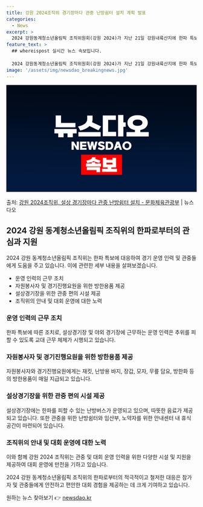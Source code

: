 ```yaml
---
title: 강원 2024조직위 경기장마다 관중 난방쉼터 설치 계획 발표
categories:
  - News
excerpt: >
  2024 강원동계청소년올림픽 조직위원회(강원 2024)가 지난 21일 강원내륙산지에 한파 특보가 발효된 가운…
feature_text: >
  ## whereispost 실시간 뉴스 속보입니다.

  2024 강원동계청소년올림픽 조직위원회(강원 2024)가 지난 21일 강원내륙산지에 한파 특보가 발효된 가운…
image: '/assets/img/newsdao_breakingnews.jpg'
---
```


![뉴스다오 속보](/assets/img/newsdao_breakingnews.jpg)

<p>출처: <a href="https://newsdao.kr/3065" rel="dofollow">강원 2024조직위, 설상 경기장마다 관중 난방쉼터 설치 - 문화체육관광부</a> | 뉴스다오</p>

<h2 data-ke-size="size26">2024 강원 동계청소년올림픽 조직위의 한파로부터의 관심과 지원</h2>
2024 강원 동계청소년올림픽 조직위는 한파 특보에 대응하여 경기 운영 인력 및 관중들에게 도움을 주고 있습니다. 이에 관련한 세부 내용을 살펴보겠습니다.

<ul>
  <li>운영 인력의 근무 조치</li>
  <li>자원봉사자 및 경기진행요원을 위한 방한용품 제공</li>
  <li>설상경기장을 위한 관중 편의 시설 제공</li>
  <li>조직위의 안내 및 대회 운영에 대한 노력</li>
</ul>

<h3>운영 인력의 근무 조치</h3>
<p data-ke-size="size16">한파 특보에 따른 조치로, 설상경기장 및 야외 경기장에 근무하는 운영 인력은 추위를 피할 수 있도록 교대 근무 체제가 시행되고 있습니다.</p>

<h3>자원봉사자 및 경기진행요원을 위한 방한용품 제공</h3>
<p data-ke-size="size16">자원봉사자와 경기진행요원에게는 재킷, 난방용 바지, 장갑, 모자, 무릎 담요, 방한화 등의 방한용품이 매일 지급되고 있습니다.</p>

<h3>설상경기장을 위한 관중 편의 시설 제공</h3>
<p data-ke-size="size16">설상경기장에는 한파를 피할 수 있는 난방버스가 운영되고 있으며, 따뜻한 음료가 제공되고 있습니다. 또한 관중을 위한 난방쉼터와 임산부, 노약자를 위한 안내센터 내 휴식 공간이 마련되어 있습니다.</p>

<h3>조직위의 안내 및 대회 운영에 대한 노력</h3>
<p data-ke-size="size16">이와 함께 강원 2024 조직위는 관중 및 대회 운영 인력을 위한 다양한 시설 및 지원을 제공하여 대회 운영에 만전을 기하고 있습니다.</p>

2024 강원 동계청소년올림픽 조직위의 한파로부터의 적극적이고 철저한 대응은 참가자 및 관중들에게 안전하고 편안한 대회 경험을 제공하는 데 크게 기여하고 있습니다. 

원하는 뉴스 찾아보기 👉 <a href="https://newsdao.kr" rel="dofollow">newsdao.kr</a>


